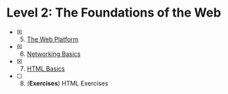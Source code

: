 # Level 2: The Foundations of the Web

- [x] 5. [The Web Platform](./5-web.md)
- [x] 6. [Networking Basics](./6-networking.md)
- [x] 7. [HTML Basics](./7-html.md)
- [ ] 8. (**Exercises**) HTML Exercises
